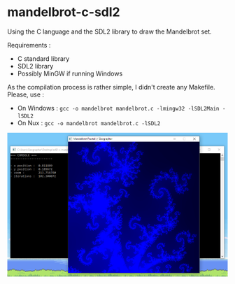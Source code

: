 # mandelbrot-c-sdl2
Using the C language and the SDL2 library to draw the Mandelbrot set.

Requirements :
* C standard library
* SDL2 library
* Possibly MinGW if running Windows

As the compilation process is rather simple, I didn't create any Makefile. Please, use :
* On Windows : `gcc -o mandelbrot mandelbrot.c -lmingw32 -lSDL2Main -lSDL2`
* On Nux : `gcc -o mandelbrot mandelbrot.c -lSDL2`

![Alt text](screenshot.png)